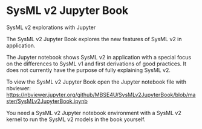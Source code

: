 # SysML v2 Jupyter Book
SysML v2 explorations with Jupyter

The SysML v2 Jupyter Book explores the new features of SysML v2 in application.

The Jupyter notebook shows SysML v2 in application with a special focus on the differences to SysML v1 and first derivations of good practices. It does not currently have the purpose of fully explaining SysML v2.

To view the SysML v2 Jupyter Book open the Jupyter notebook file with nbviewer: https://nbviewer.jupyter.org/github/MBSE4U/SysMLv2JupyterBook/blob/master/SysMLv2JupyterBook.ipynb

You need a SysML v2 Jupyter notebook environment with a SysML v2 kernel to run the SysML v2 models in the book yourself.
